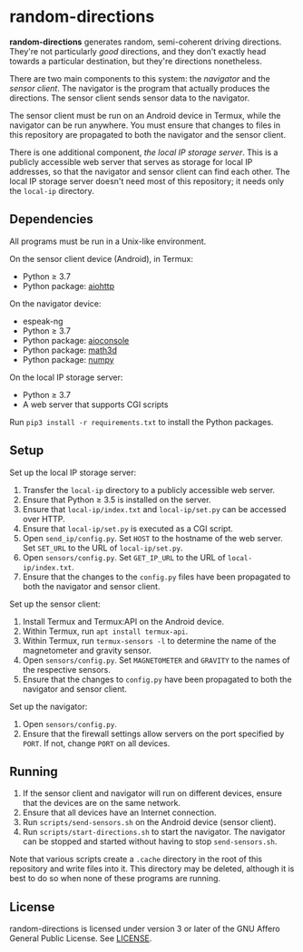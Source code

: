 random-directions
=================

**random-directions** generates random, semi-coherent driving directions.
They're not particularly *good* directions, and they don't exactly head towards
a particular destination, but they're directions nonetheless.

There are two main components to this system: the *navigator* and the *sensor
client*. The navigator is the program that actually produces the directions.
The sensor client sends sensor data to the navigator.

The sensor client must be run on an Android device in Termux, while the
navigator can be run anywhere. You must ensure that changes to files in this
repository are propagated to both the navigator and the sensor client.

There is one additional component, *the local IP storage server*. This is a
publicly accessible web server that serves as storage for local IP addresses,
so that the navigator and sensor client can find each other. The local IP
storage server doesn't need most of this repository; it needs only the
`local-ip` directory.


Dependencies
------------

All programs must be run in a Unix-like environment.

On the sensor client device (Android), in Termux:

* Python ≥ 3.7
* Python package: [aiohttp]

On the navigator device:

* espeak-ng
* Python ≥ 3.7
* Python package: [aioconsole]
* Python package: [math3d]
* Python package: [numpy]

On the local IP storage server:

* Python ≥ 3.7
* A web server that supports CGI scripts

Run `pip3 install -r requirements.txt` to install the Python packages.

[aiohttp]: https://pypi.org/project/aiohttp
[aioconsole]: https://pypi.org/project/aioconsole
[math3d]: https://pypi.org/project/math3d
[numpy]: https://pypi.org/project/numpy


Setup
-----

Set up the local IP storage server:

1. Transfer the `local-ip` directory to a publicly accessible web server.
2. Ensure that Python ≥ 3.5 is installed on the server.
3. Ensure that `local-ip/index.txt` and `local-ip/set.py` can be accessed over
   HTTP.
4. Ensure that `local-ip/set.py` is executed as a CGI script.
5. Open `send_ip/config.py`. Set `HOST` to the hostname of the web server.
   Set `SET_URL` to the URL of `local-ip/set.py`.
6. Open `sensors/config.py`. Set `GET_IP_URL` to the URL of
   `local-ip/index.txt`.
7. Ensure that the changes to the `config.py` files have been propagated to
   both the navigator and sensor client.

Set up the sensor client:

1. Install Termux and Termux:API on the Android device.
2. Within Termux, run `apt install termux-api`.
3. Within Termux, run `termux-sensors -l` to determine the name of the
   magnetometer and gravity sensor.
4. Open `sensors/config.py`. Set `MAGNETOMETER` and `GRAVITY` to the names
   of the respective sensors.
5. Ensure that the changes to `config.py` have been propagated to both the
   navigator and sensor client.

Set up the navigator:

1. Open `sensors/config.py`.
2. Ensure that the firewall settings allow servers on the port specified by
   `PORT`. If not, change `PORT` on all devices.


Running
-------

1. If the sensor client and navigator will run on different devices, ensure
   that the devices are on the same network.
2. Ensure that all devices have an Internet connection.
3. Run `scripts/send-sensors.sh` on the Android device (sensor client).
4. Run `scripts/start-directions.sh` to start the navigator. The navigator
   can be stopped and started without having to stop `send-sensors.sh`.

Note that various scripts create a `.cache` directory in the root of this
repository and write files into it. This directory may be deleted, although it
is best to do so when none of these programs are running.


License
-------

random-directions is licensed under version 3 or later of the GNU Affero
General Public License. See [LICENSE](LICENSE).
